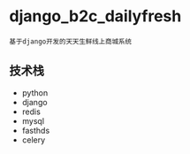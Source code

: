 # django_b2c_dailyfresh
    基于django开发的天天生鲜线上商城系统
## 技术栈
- python
- django
- redis
- mysql
- fasthds
- celery
